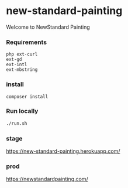 # new-standard-painting
Welcome to NewStandard Painting

### Requirements
```
php ext-curl
ext-gd
ext-intl
ext-mbstring
```

### install
```
composer install
```

### Run locally
```bash
./run.sh
```

### stage
https://new-standard-painting.herokuapp.com/

### prod
https://newstandardpainting.com/
